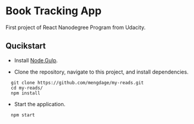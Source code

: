 # Book Tracking App

First project of React Nanodegree Program from Udacity.

## Qucikstart

- Install [Node](https://nodejs.org/en/),[Gulp](http://gulpjs.com/).

- Clone the repository, navigate to this project, and install dependencies.

```
  git clone https://github.com/mengdage/my-reads.git
  cd my-reads/
  npm install
```

- Start the application.

```
  npm start
```
